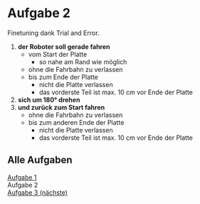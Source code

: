 # Aufgabe 2

Finetuning dank Trial and Error.

1. **der Roboter soll gerade fahren**
   - vom Start der Platte
     - so nahe am Rand wie möglich
   - ohne die Fahrbahn zu verlassen
   - bis zum Ende der Platte
     - nicht die Platte verlassen
     - das vorderste Teil ist max. 10 cm vor Ende der Platte
2. **sich um 180° drehen**
3. **und zurück zum Start fahren**
   - ohne die Fahrbahn zu verlassen
   - bis zum anderen Ende der Platte
     - nicht die Platte verlassen
     - das vorderste Teil ist max. 10 cm vor Ende der Platte

## Alle Aufgaben
[Aufgabe 1](e1.md)  
Aufgabe 2  
[Aufgabe 3 (nächste)](e3.md)  
